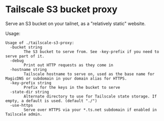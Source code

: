 # Tailscale S3 bucket proxy 

Serve an S3 bucket on your tailnet, as a "relatively static" website.

Usage: 

``` shellsession
Usage of ./tailscale-s3-proxy:
  -bucket string
    	The S3 bucket to serve from. See -key-prefix if you need to serve part of it.
  -debug
    	Print out HTTP requests as they come in
  -hostname string
    	Tailscale hostname to serve on, used as the base name for MagicDNS or subdomain in your domain alias for HTTPS.
  -key-prefix string
    	Prefix for the keys in the bucket to serve
  -state-dir string
    	Alternate directory to use for Tailscale state storage. If empty, a default is used. (default "./")
  -use-https
    	Serve over HTTPS via your *.ts.net subdomain if enabled in Tailscale admin.
```

